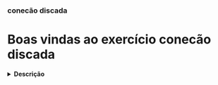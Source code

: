 ### conecão discada

# Boas vindas ao exercício conecão discada

<details> <summary> <strong> Descrição </strong> </summary>
<br />
Usando maven, um algoritimo que imprimi os valores pares de 4 até 20.
</details>

<br />